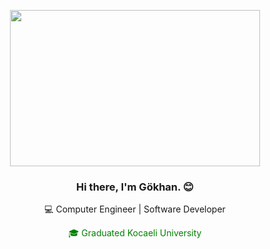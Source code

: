 <!-- Üstte GIF -->
<p align="center">
  <img src="https://media.giphy.com/media/xT9IgzoKnwFNmISR8I/giphy.gif" width="400" height="250">
</p>

<!-- Başlık ve alt yazılar -->
<h3 align="center">Hi there, I'm Gökhan. 😊</h3>
<p align="center">💻 Computer Engineer | Software Developer</p>
<p align="center"><font color="green">🎓 Graduated Kocaeli University</font></p>
